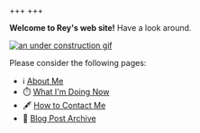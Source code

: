 +++
+++

**Welcome to Rey's web site!** Have a look around.

[![an under construction gif](/images/underconstruction.gif "this site is UNDER CONSTRUCTION")](http://textfiles.com/underconstruction/)

Please consider the following pages:

* ℹ️ [About Me](/about)
* ⏱️ [What I'm Doing Now](/now)
* 🖋️ [How to Contact Me](/contact)
* 📜 [Blog Post Archive](/post)
